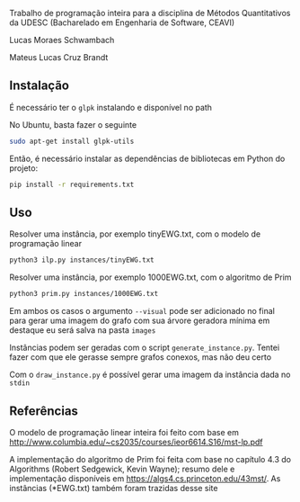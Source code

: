 Trabalho de programação inteira para a disciplina de Métodos Quantitativos da UDESC (Bacharelado em Engenharia de Software, CEAVI)

Lucas Moraes Schwambach

Mateus Lucas Cruz Brandt

## Instalação

É necessário ter o `glpk` instalando e disponível no path

No Ubuntu, basta fazer o seguinte

```bash
sudo apt-get install glpk-utils
```

Então, é necessário instalar as dependências de bibliotecas em Python do projeto:

```bash
pip install -r requirements.txt
```

## Uso

Resolver uma instância, por exemplo tinyEWG.txt, com o modelo de programação linear
```bash
python3 ilp.py instances/tinyEWG.txt
```

Resolver uma instância, por exemplo 1000EWG.txt, com o algoritmo de Prim
```bash
python3 prim.py instances/1000EWG.txt
```

Em ambos os casos o argumento `--visual` pode ser adicionado no final para gerar uma imagem do grafo com sua árvore geradora mínima em destaque eu será salva na pasta `images`

Instâncias podem ser geradas com o script `generate_instance.py`. Tentei fazer com que ele gerasse sempre grafos conexos, mas não deu certo

Com o `draw_instance.py` é possível gerar uma imagem da instância dada no `stdin`

## Referências

O modelo de programação linear inteira foi feito com base em http://www.columbia.edu/~cs2035/courses/ieor6614.S16/mst-lp.pdf

A implementação do algoritmo de Prim foi feita com base no capítulo 4.3 do Algorithms (Robert Sedgewick, Kevin Wayne); resumo dele e implementação disponíveis em https://algs4.cs.princeton.edu/43mst/. As instâncias (\*EWG.txt) também foram trazidas desse site
